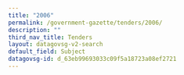 ```yaml
---
title: "2006"
permalink: /government-gazette/tenders/2006/
description: ""
third_nav_title: Tenders
layout: datagovsg-v2-search
default_field: Subject
datagovsg-id: d_63eb99693033c09f5a18723a08ef2721
---
```

